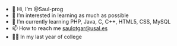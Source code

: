 - 👋 Hi, I’m @Saul-prog
- 👀 I’m interested in learning as much as possible
- 🌱 I’m currently learning PHP, Java, C, C++, HTML5, CSS, MySQL
- 📫 How to reach me saulotgar@usal.es
- 👨‍🎓  In my last year of college
<!---
Saul-prog/Saul-prog is a ✨ special ✨ repository because its `README.md` (this file) appears on your GitHub profile.
You can click the Preview link to take a look at your changes.
--->
